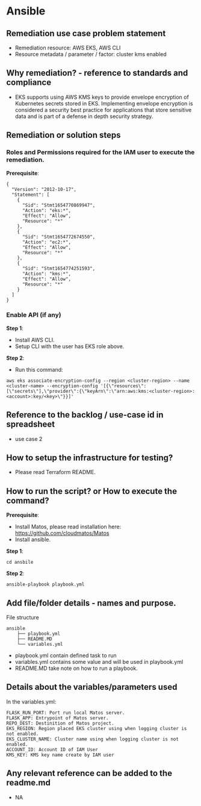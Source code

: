 # Ansible
## Remediation use case problem statement
- Remediation resource: AWS EKS, AWS CLI
- Resource metadata / parameter / factor: cluster kms enabled

## Why remediation? - reference to standards and compliance
- EKS supports using AWS KMS keys to provide envelope encryption of Kubernetes secrets stored in EKS. Implementing envelope encryption is considered a security best practice for applications that store sensitive data and is part of a defense in depth security strategy.

## Remediation or solution steps
### Roles and Permissions required for the IAM user to execute the remediation.
**Prerequisite**:
```
{
  "Version": "2012-10-17",
  "Statement": [
    {
      "Sid": "Stmt1654770869947",
      "Action": "eks:*",
      "Effect": "Allow",
      "Resource": "*"
    },
    {
      "Sid": "Stmt1654772674550",
      "Action": "ec2:*",
      "Effect": "Allow",
      "Resource": "*"
    },
    {
      "Sid": "Stmt1654774251593",
      "Action": "kms:*",
      "Effect": "Allow",
      "Resource": "*"
    }
  ]
}
```
### Enable API (if any)
**Step 1**:
- Install AWS CLI.
- Setup CLI with the user has EKS role above.

**Step 2**:
- Run this command:
```
aws eks associate-encryption-config --region <cluster-region> --name <cluster-name> --encryption-config '[{\"resources\":[\"secrets\"],\"provider\":{\"keyArn\":\"arn:aws:kms:<cluster-region>:<account>:key/<key>\"}}]'
```

## Reference to the backlog / use-case id in spreadsheet
- use case 2
## How to setup the infrastructure for testing?
- Please read Terraform README.
## How to run the script? or How to execute the command?
**Prerequisite**:
- Install Matos, please read installation here: https://github.com/cloudmatos/Matos
- Install ansible.

**Step 1**:
```
cd ansbile
```
**Step 2**:
```
ansible-playbook playbook.yml
```
## Add file/folder details - names and purpose.
File structure
```
ansible
    ├── playbook.yml
    ├── README.MD
    └── variables.yml
```
- playbook.yml contain defined task to run
- variables.yml contains some value and will be used in playbook.yml
- README.MD take note on how to run a playbook.
## Details about the variables/parameters used
In the variables.yml:
```
FLASK_RUN_PORT: Port run local Matos server.
FLASK_APP: Entrypoint of Matos server.
REPO_DEST: Destinition of Matos project.
EKS_REGION: Region placed EKS cluster using when logging cluster is not enabled.
EKS_CLUSTER_NAME: Cluster name using when logging cluster is not enabled.
ACCOUNT_ID: Account ID of IAM User
KMS_KEY: KMS key name create by IAM user
```
## Any relevant reference can be added to the readme.md
- NA